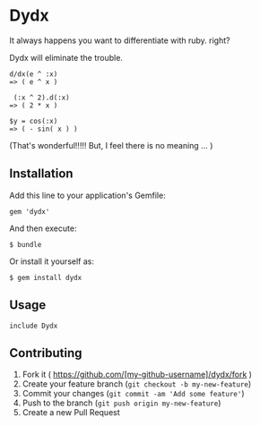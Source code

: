 # Dydx
It always happens you want to differentiate with ruby. right?

Dydx will eliminate the trouble.

```
d/dx(e ^ :x)
=> ( e ^ x )

 (:x ^ 2).d(:x)
=> ( 2 * x )

$y = cos(:x)
=> ( - sin( x ) )
```

(That's wonderful!!!!! But, I feel there is no meaning ... )

## Installation

Add this line to your application's Gemfile:

    gem 'dydx'

And then execute:

    $ bundle

Or install it yourself as:

    $ gem install dydx

## Usage

    include Dydx

## Contributing

1. Fork it ( https://github.com/[my-github-username]/dydx/fork )
2. Create your feature branch (`git checkout -b my-new-feature`)
3. Commit your changes (`git commit -am 'Add some feature'`)
4. Push to the branch (`git push origin my-new-feature`)
5. Create a new Pull Request
